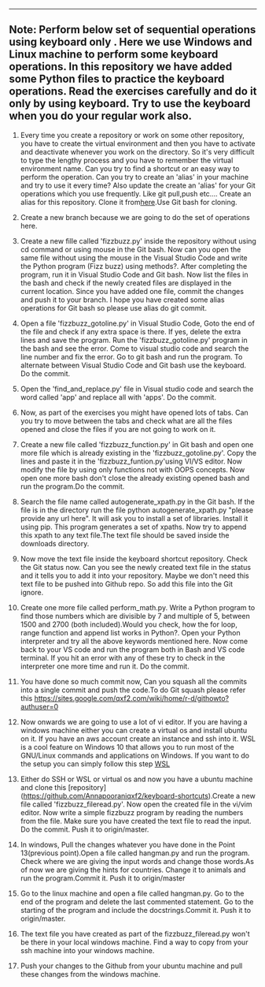 ---------------------
Note: Perform below set of sequential operations using **keyboard only** . Here we use Windows and Linux machine to perform some keyboard operations. In this repository we have added some Python files to practice the keyboard operations. Read the exercises carefully and do it only by using keyboard. Try to use the keyboard when you do your regular work also.
---------------------

1. Every time you create a repository or work on some other repository, you have to create the virtual environment and then you have to activate and deactivate whenever you work on the directory. So it's very difficult to type the lengthy process and you have to remember the virtual environment name. Can you try to find a shortcut or an easy way to perform the operation. Can you try to create an 'alias' in your machine and try to use it every time? Also update the create an 'alias' for your Git operations which you use frequently. Like git pull,push etc.... Create an alias for this repository. Clone it from[here](https://github.com/Annapooraniqxf2/keyboard-shortcuts/tree/rahul-keyboard-shortcuts).Use Git bash for cloning.
 
2. Create a new branch because we are going to do the set of operations here.
 
3. Create a new fille called 'fizzbuzz.py' inside the repository without using cd command or using mouse in the Git bash. Now can you open the same file without using the mouse in the Visual Studio Code and write the Python program (Fizz buzz) using methods?. After completing the program, run it in Visual Studio Code and Git bash. Now list the files in the bash and check if the newly created files are displayed in the current location. Since you have added one file, commit the changes and push it to your branch. I hope you have created some alias operations for Git bash so please use alias do git commit.
 
4. Open a file 'fizzbuzz_gotoline.py' in Visual Studio Code, Goto the end of the file and check if any extra space is there. If yes, delete the extra lines and save the program. Run the 'fizzbuzz_gotoline.py' program in the bash and see the error. Come to visual studio code and search the line number and fix the error. Go to git bash and run the program. To alternate between Visual Studio Code and Git bash use the keyboard. Do the commit.
 
5. Open the 'find_and_replace.py' file in Visual studio code and search the word called 'app' and replace all with 'apps'. Do the commit.
 
6. Now, as part of the exercises you might have opened lots of tabs. Can you try to move between the tabs and check what are all the files opened and close the files if you are not going to work on it.
 
7. Create a new file called 'fizzbuzz_function.py' in Git bash and open one more file which is already existing in the 'fizzbuzz_gotoline.py'. Copy the lines and paste it in the 'fizzbuzz_funtion.py'using VI/VS editor. Now modify the file by using only functions not with OOPS concepts. Now open one more bash don't close the already existing opened bash and run the program.Do the commit.
 
8. Search the file name called autogenerate_xpath.py in the Git bash. If the file is in the directory run the file python autogenerate_xpath.py "please provide any url here". It will ask you to install a set of libraries. Install it using pip. This program generates a set of xpaths. Now try to append this xpath to any text file.The text file should be saved inside the downloads directory.
 
9. Now move the text file inside the keyboard shortcut repository. Check the Git status now. Can you see the newly created text file in the status and it tells you to add it into your repository. Maybe we don't need this text file to be pushed into Github repo. So add this file into the Git ignore.
 
10. Create one more file called perform_math.py. Write a Python program to find those numbers which are divisible by 7 and multiple of 5, between 1500 and 2700 (both included).Would you check, how the for loop, range function and append list works in Python?. Open your Python interpreter and try all the above keywords mentioned here. Now come back to your VS code and run the program both in Bash and VS code terminal. If you hit an error with any of these try to check in the interpreter one more time and run it. Do the commit.
 
11. You have done so much commit now, Can you squash all the commits into a single commit and push the code.To do Git squash please refer this https://sites.google.com/qxf2.com/wiki/home/r-d/githowto?authuser=0
 
12. Now onwards we are going to use a lot of vi editor. If you are having a windows machine either you can create a virtual os and install ubuntu on it. If you have an aws account create an instance and ssh into it. WSL is a cool feature on Windows 10 that allows you to run most of the GNU/Linux commands and applications on Windows. If you want to do the setup you can simply follow this step [WSL](https://qxf2.com/blog/setup-linux-testing-environment-on-windows-using-wsl/)
 
13. Either do SSH or WSL or virtual os and now you have a ubuntu machine and clone this [repository] (https://github.com/Annapooraniqxf2/keyboard-shortcuts).Create a new file called 'fizzbuzz_fileread.py'. Now open the created file in the vi/vim editor. Now write a simple fizzbuzz program by reading the numbers from the file. Make sure you have created the text file to read the input. Do the commit. Push it to origin/master.
 
14. In windows, Pull the changes whatever you have done in the Point 13(previous point).Open a file called hangman.py and run the program. Check where we are giving the input words and change those words.As of now we are giving the hints for countries. Change it to animals and run the program.Commit it. Push it to origin/master
 
15. Go to the linux machine and open a file called hangman.py. Go to the end of the program and delete the last commented statement. Go to the starting of the program and include the docstrings.Commit it. Push it to origin/master.
 
16. The text file you have created as part of the fizzbuzz_fileread.py won't be there in your local windows machine. Find a way to copy from your ssh machine into your windows machine.
 
17. Push your changes to the Github from your ubuntu machine and pull these changes from the windows machine.


